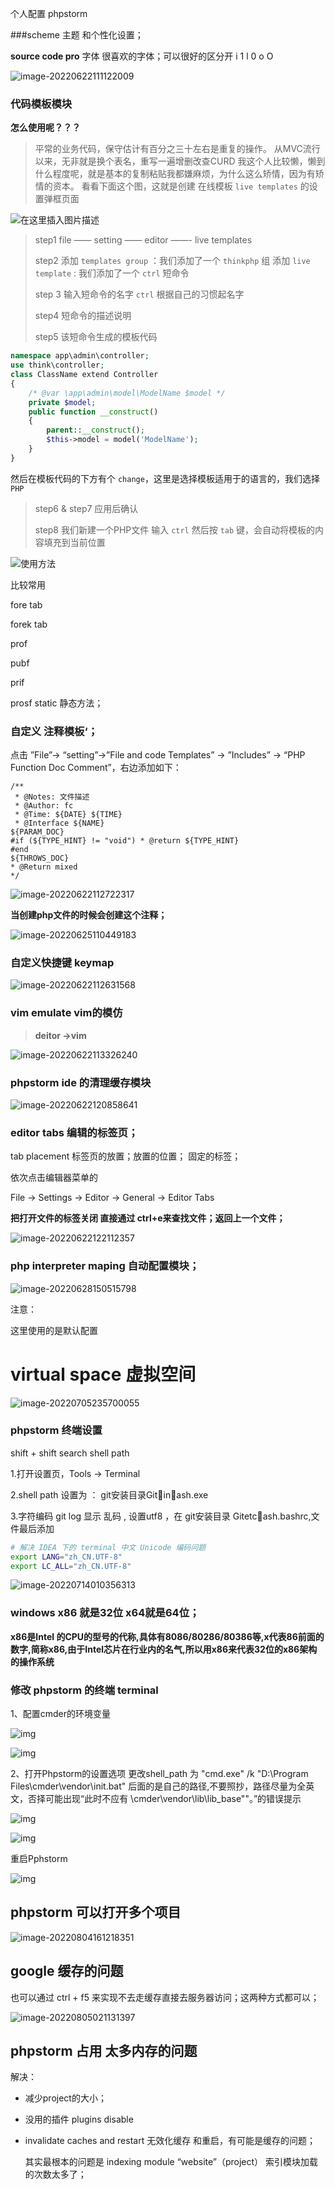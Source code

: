 个人配置 phpstorm



###scheme 主题 和个性化设置；



**source code pro**   字体 很喜欢的字体；可以很好的区分开 i 1 l     0 o O 



![image-20220622111122009](PHPstorm.assets/image-20220622111122009.png)



### 代码模板模块

**怎么使用呢？？？**

> 平常的业务代码，保守估计有百分之三十左右是重复的操作。
> 从MVC流行以来，无非就是换个表名，重写一遍增删改查CURD
> 我这个人比较懒，懒到什么程度呢，就是基本的复制粘贴我都嫌麻烦，为什么这么矫情，因为有矫情的资本。
> 看看下面这个图，这就是创建 在线模板 `live templates` 的设置弹框页面

![在这里插入图片描述](PHPstorm.assets/4fbf4549e66242cfa2fd5b51ba026be1.png)

> step1
> file —— setting —— editor ——- live templates
>
> step2
> 添加 `templates group` ：我们添加了一个 `thinkphp` 组
> 添加 `live template` : 我们添加了一个 `ctrl` 短命令
>
> step 3
> 输入短命令的名字 `ctrl` 根据自己的习惯起名字
>
> step4
> 短命令的描述说明
>
> step5
> 该短命令生成的模板代码

```php
namespace app\admin\controller;
use think\controller;
class ClassName extend Controller
{ 
    /* @var \app\admin\model\ModelName $model */
    private $model;
    public function __construct()
    { 
        parent::__construct();
        $this->model = model('ModelName');
    }
}
```

然后在模板代码的下方有个 `change`，这里是选择模板适用于的语言的，我们选择`PHP`

> step6 & step7
> 应用后确认
>
> step8
> 我们新建一个PHP文件 输入 `ctrl` 然后按 `tab` 键，会自动将模板的内容填充到当前位置



![使用方法](PHPstorm.assets/20210108234102923.png)



比较常用

fore tab

forek tab

prof

pubf

prif

prosf  static  静态方法；



###  自定义 注释模板‘；



点击 ”File”-> “setting”->”File and code Templates” -> ”Includes” -> “PHP Function Doc Comment”，右边添加如下：

```
/**
 * @Notes: 文件描述
 * @Author: fc
 * @Time: ${DATE} ${TIME}
 * @Interface ${NAME}
${PARAM_DOC}
#if (${TYPE_HINT} != "void") * @return ${TYPE_HINT}
#end
${THROWS_DOC}
* @Return mixed
*/
```



![image-20220622112722317](PHPstorm.assets/image-20220622112722317.png)

**当创建php文件的时候会创建这个注释；**

![image-20220625110449183](PHPstorm.assets/image-20220625110449183.png)



###  自定义快捷键   keymap



![image-20220622112631568](PHPstorm.assets/image-20220622112631568.png)





### vim emulate vim的模仿

>**deitor ->vim**

![image-20220622113326240](PHPstorm.assets/image-20220622113326240.png)





### phpstorm  ide 的清理缓存模块

![image-20220622120858641](PHPstorm.assets/image-20220622120858641.png)





### editor tabs   编辑的标签页；

tab placement   标签页的放置；放置的位置；  固定的标签；

依次点击编辑器菜单的

File -> Settings -> Editor -> General -> Editor Tabs

**把打开文件的标签关闭  直接通过 ctrl+e来查找文件；返回上一个文件；**





![image-20220622122112357](PHPstorm.assets/image-20220622122112357.png)







### php interpreter  maping 自动配置模块；



![image-20220628150515798](PHPstorm.assets/image-20220628150515798.png)

  注意：

这里使用的是默认配置

# virtual space  虚拟空间



![image-20220705235700055](PHPstorm.assets/image-20220705235700055.png)





###   phpstorm 终端设置

shift + shift   search  shell  path

1.打开设置页，Tools -> Terminal

2.shell path 设置为 ： git安装目录Gitinash.exe

3.字符编码 git log 显示 乱码 , 设置utf8 ，在 git安装目录 Gitetcash.bashrc,文件最后添加 

```bash
# 解决 IDEA 下的 terminal 中文 Unicode 编码问题
export LANG="zh_CN.UTF-8"
export LC_ALL="zh_CN.UTF-8"
```



![image-20220714010356313](PHPstorm.assets/image-20220714010356313.png)



### windows  x86 就是32位   x64就是64位；

**x86是Intel 的CPU的型号的代称,具体有8086/80286/80386等,x代表86前面的数字,简称x86,由于Intel芯片在行业内的名气,所以用x86来代表32位的x86架构的操作系统**



### 修改 phpstorm 的终端 terminal





1、配置cmder的环境变量



![img](PHPstorm.assets/watermark,type_ZmFuZ3poZW5naGVpdGk,shadow_10,text_aHR0cHM6Ly9ibG9nLmNzZG4ubmV0L2J3aWJ0,size_16,color_FFFFFF,t_70-16577329105139.png)



![img](PHPstorm.assets/watermark,type_ZmFuZ3poZW5naGVpdGk,shadow_10,text_aHR0cHM6Ly9ibG9nLmNzZG4ubmV0L2J3aWJ0,size_16,color_FFFFFF,t_70.png)

2、打开Phpstorm的设置选项 更改shell_path 为 "cmd.exe" /k "D:\\Program Files\\cmder\\vendor\\init.bat" 后面的是自己的路径,不要照抄，路径尽量为全英文，否择可能出现“此时不应有 \cmder\vendor\lib\lib_base""。”的错误提示

![img](PHPstorm.assets/watermark,type_ZmFuZ3poZW5naGVpdGk,shadow_10,text_aHR0cHM6Ly9ibG9nLmNzZG4ubmV0L2J3aWJ0,size_16,color_FFFFFF,t_70-165773292859712.png)





![img](PHPstorm.assets/2019050511491418.png)

重启Pphstorm


![img](PHPstorm.assets/20190505115410214.png)







##  phpstorm 可以打开多个项目



![image-20220804161218351](PHPstorm.assets/image-20220804161218351.png)





## google 缓存的问题

也可以通过 ctrl + f5 来实现不去走缓存直接去服务器访问；这两种方式都可以；

![image-20220805021131397](PHPstorm.assets/image-20220805021131397.png)





## phpstorm  占用 太多内存的问题

解决：

* 减少project的大小；

* 没用的插件 plugins disable

* invalidate caches and restart 无效化缓存 和重启，有可能是缓存的问题；

  其实最根本的问题是 indexing module “website”（project） 索引模块加载的次数太多了；
